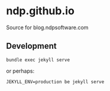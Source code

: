 ndp.github.io
=============
Source for blog.ndpsoftware.com

## Development

`bundle exec jekyll serve`

or perhaps:

`JEKYLL_ENV=production be jekyll serve`
